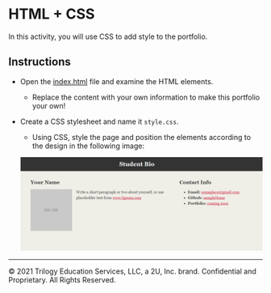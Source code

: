 # HTML + CSS

In this activity, you will use CSS to add style to the portfolio.
## Instructions

* Open the [index.html](Unsolved/index.html) file and examine the HTML elements.

  * Replace the content with your own information to make this portfolio your own!

* Create a CSS stylesheet and name it `style.css`.

  * Using CSS, style the page and position the elements according to the design in the following image:

  ![A portfolio with a dark gray header with the student's name, a photo, text on the left and contact info in an unordered list on the right](Images/100-html-css-mockup.png)

---
© 2021 Trilogy Education Services, LLC, a 2U, Inc. brand. Confidential and Proprietary. All Rights Reserved.